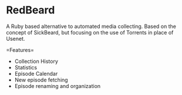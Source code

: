 RedBeard
========

A Ruby based alternative to automated media collecting. Based on the concept of SickBeard, but focusing on the use of Torrents in place of Usenet.


=Features=

- Collection History
- Statistics
- Episode Calendar
- New episode fetching
- Episode renaming and organization
